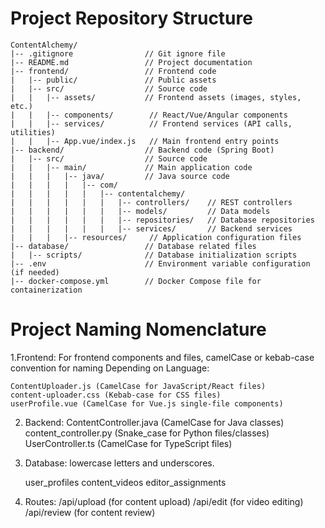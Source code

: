 # Project Repository Structure


    ContentAlchemy/
    |-- .gitignore                // Git ignore file
    |-- README.md                 // Project documentation
    |-- frontend/                 // Frontend code
    |   |-- public/               // Public assets
    |   |-- src/                  // Source code
    |   |   |-- assets/           // Frontend assets (images, styles, etc.)
    |   |   |-- components/        // React/Vue/Angular components
    |   |   |-- services/          // Frontend services (API calls, utilities)
    |   |   |-- App.vue/index.js   // Main frontend entry points
    |-- backend/                  // Backend code (Spring Boot)
    |   |-- src/                  // Source code
    |   |   |-- main/             // Main application code
    |   |   |   |-- java/         // Java source code
    |   |   |   |   |-- com/
    |   |   |   |   |   |-- contentalchemy/
    |   |   |   |   |   |   |-- controllers/    // REST controllers
    |   |   |   |   |   |   |-- models/         // Data models
    |   |   |   |   |   |   |-- repositories/   // Database repositories
    |   |   |   |   |   |   |-- services/       // Backend services
    |   |   |   |-- resources/     // Application configuration files
    |-- database/                 // Database related files
    |   |-- scripts/              // Database initialization scripts
    |-- .env                      // Environment variable configuration (if needed)
    |-- docker-compose.yml        // Docker Compose file for containerization

# Project Naming Nomenclature
1.Frontend: For frontend components and files, camelCase or kebab-case convention for naming Depending on Language:

    ContentUploader.js (CamelCase for JavaScript/React files)
    content-uploader.css (Kebab-case for CSS files)
    userProfile.vue (CamelCase for Vue.js single-file components)


2. Backend:
    ContentController.java (CamelCase for Java classes)
    content_controller.py (Snake_case for Python files/classes)
    UserController.ts (CamelCase for TypeScript files)


3. Database: lowercase letters and underscores.

    user_profiles
    content_videos
    editor_assignments


4. Routes: 
    /api/upload (for content upload)
    /api/edit (for video editing)
    /api/review (for content review)

